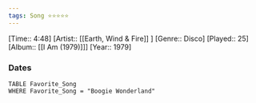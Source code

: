 ```yaml
---
tags: Song ⭐⭐⭐⭐⭐ 
---
```

[Time:: 4:48]
[Artist:: [[Earth, Wind & Fire]] ]
[Genre:: Disco]
[Played:: 25]
[Album:: [[I Am (1979)]]]
[Year:: 1979]
### Dates
````dataview
TABLE Favorite_Song
WHERE Favorite_Song = "Boogie Wonderland"
````